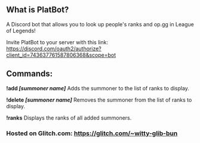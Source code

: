 ## What is PlatBot?
A Discord bot that allows you to look up people's ranks and op.gg in League of Legends!

Invite PlatBot to your server with this link: https://discord.com/oauth2/authorize?client_id=743637761587806368&scope=bot


## Commands:
**!add _[summoner name]_**
Adds the summoner to the list of ranks to display.

**!delete _[summoner name]_**
Removes the summoner from the list of ranks to display.

**!ranks**
Displays the ranks of all added summoners.


### Hosted on Glitch.com: https://glitch.com/~witty-glib-bun

